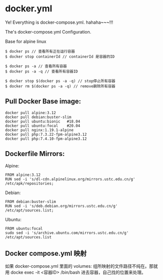 # docker.yml

Ye! Everything is docker-compose.yml. hahaha~~~!!!

The's docker-compose.yml Configuration.

Base for alpine linux

```
$ docker ps // 查看所有正在运行容器
$ docker stop containerId // containerId 是容器的ID

$ docker ps -a // 查看所有容器
$ docker ps -a -q // 查看所有容器ID

$ docker stop $(docker ps -a -q) // stop停止所有容器
$ docker rm $(docker ps -a -q) // remove删除所有容器
```

## Pull Docker Base image:
```
docker pull alpine:3.12
docker pull debian:buster-slim
docker pull ubuntu:bionic   #18.04
docker pull ubuntu:focal    #20.04
docker pull nginx:1.19.1-alpine
docker pull php:7.3.22-fpm-alpine3.12
docker pull php:7.4.10-fpm-alpine3.12

```

## Dockerfile Mirrors:
Alpine:
```
FROM alpine:3.12
RUN sed -i 's/dl-cdn.alpinelinux.org/mirrors.ustc.edu.cn/g' /etc/apk/repositories;
```
Debian:
```
FROM debian:buster-slim
RUN sed -i 's/deb.debian.org/mirrors.ustc.edu.cn/g' /etc/apt/sources.list;
```
Ubuntu:
```
FROM ubuntu:focal
sudo sed -i 's/archive.ubuntu.com/mirrors.ustc.edu.cn/g' /etc/apt/sources.list
```

## Docker compose.yml 映射
如果 docker-compose.yml 里面的 volumes: 组所映射的文件路径不纯在。那就用 docke exec -it <容器ID> /bin/bash 进去容器，自己找的位置来处理。

